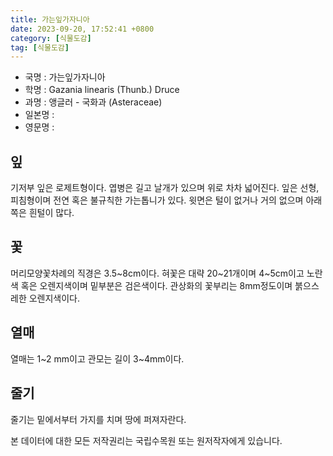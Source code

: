 ```yaml
---
title: 가는잎가자니아
date: 2023-09-20, 17:52:41 +0800
category: [식물도감]
tag: [식물도감]
---
```




- 국명 : 가는잎가자니아
- 학명 : Gazania linearis (Thunb.) Druce
- 과명 : 앵글러 - 국화과 (Asteraceae)
- 일본명 : 
- 영문명 : 


## 잎
기저부 잎은 로제트형이다. 엽병은 길고 날개가 있으며 위로 차차 넓어진다. 잎은 선형, 피침형이며 전연 혹은 불규칙한 가는톱니가 있다. 윗면은 털이 없거나 거의 없으며 아래쪽은 흰털이 많다.
## 꽃
머리모양꽃차례의 직경은 3.5~8cm이다. 혀꽃은 대략 20~21개이며 4~5cm이고 노란색 혹은 오렌지색이며 밑부분은 검은색이다. 관상화의 꽃부리는 8mm정도이며 붉으스레한 오렌지색이다.
## 열매
열매는 1~2 mm이고 관모는 길이 3~4mm이다.
## 줄기
줄기는 밑에서부터 가지를 치며 땅에 퍼져자란다.






본 데이터에 대한 모든 저작권리는 국립수목원 또는 원저작자에게 있습니다.
